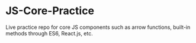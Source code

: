 # JS-Core-Practice
Live practice repo for core JS components such as arrow functions, built-in methods through ES6, React.js, etc.
